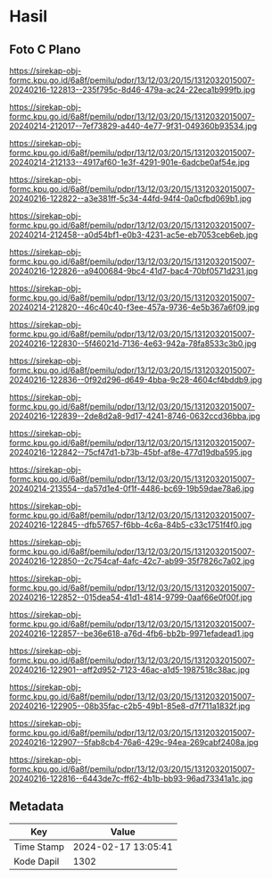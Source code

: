 # Hasil

## Foto C Plano

https://sirekap-obj-formc.kpu.go.id/6a8f/pemilu/pdpr/13/12/03/20/15/1312032015007-20240216-122813--235f795c-8d46-479a-ac24-22eca1b999fb.jpg

https://sirekap-obj-formc.kpu.go.id/6a8f/pemilu/pdpr/13/12/03/20/15/1312032015007-20240214-212017--7ef73829-a440-4e77-9f31-049360b93534.jpg

https://sirekap-obj-formc.kpu.go.id/6a8f/pemilu/pdpr/13/12/03/20/15/1312032015007-20240214-212133--4917af60-1e3f-4291-901e-6adcbe0af54e.jpg

https://sirekap-obj-formc.kpu.go.id/6a8f/pemilu/pdpr/13/12/03/20/15/1312032015007-20240216-122822--a3e381ff-5c34-44fd-94f4-0a0cfbd069b1.jpg

https://sirekap-obj-formc.kpu.go.id/6a8f/pemilu/pdpr/13/12/03/20/15/1312032015007-20240214-212458--a0d54bf1-e0b3-4231-ac5e-eb7053ceb6eb.jpg

https://sirekap-obj-formc.kpu.go.id/6a8f/pemilu/pdpr/13/12/03/20/15/1312032015007-20240216-122826--a9400684-9bc4-41d7-bac4-70bf0571d231.jpg

https://sirekap-obj-formc.kpu.go.id/6a8f/pemilu/pdpr/13/12/03/20/15/1312032015007-20240214-212820--46c40c40-f3ee-457a-9736-4e5b367a6f09.jpg

https://sirekap-obj-formc.kpu.go.id/6a8f/pemilu/pdpr/13/12/03/20/15/1312032015007-20240216-122830--5f46021d-7136-4e63-942a-78fa8533c3b0.jpg

https://sirekap-obj-formc.kpu.go.id/6a8f/pemilu/pdpr/13/12/03/20/15/1312032015007-20240216-122836--0f92d296-d649-4bba-9c28-4604cf4bddb9.jpg

https://sirekap-obj-formc.kpu.go.id/6a8f/pemilu/pdpr/13/12/03/20/15/1312032015007-20240216-122839--2de8d2a8-9d17-4241-8746-0632ccd36bba.jpg

https://sirekap-obj-formc.kpu.go.id/6a8f/pemilu/pdpr/13/12/03/20/15/1312032015007-20240216-122842--75cf47d1-b73b-45bf-af8e-477d19dba595.jpg

https://sirekap-obj-formc.kpu.go.id/6a8f/pemilu/pdpr/13/12/03/20/15/1312032015007-20240214-213554--da57d1e4-0f1f-4486-bc69-19b59dae78a6.jpg

https://sirekap-obj-formc.kpu.go.id/6a8f/pemilu/pdpr/13/12/03/20/15/1312032015007-20240216-122845--dfb57657-f6bb-4c6a-84b5-c33c1751f4f0.jpg

https://sirekap-obj-formc.kpu.go.id/6a8f/pemilu/pdpr/13/12/03/20/15/1312032015007-20240216-122850--2c754caf-4afc-42c7-ab99-35f7826c7a02.jpg

https://sirekap-obj-formc.kpu.go.id/6a8f/pemilu/pdpr/13/12/03/20/15/1312032015007-20240216-122852--015dea54-41d1-4814-9799-0aaf66e0f00f.jpg

https://sirekap-obj-formc.kpu.go.id/6a8f/pemilu/pdpr/13/12/03/20/15/1312032015007-20240216-122857--be36e618-a76d-4fb6-bb2b-9971efadead1.jpg

https://sirekap-obj-formc.kpu.go.id/6a8f/pemilu/pdpr/13/12/03/20/15/1312032015007-20240216-122901--aff2d952-7123-46ac-a1d5-1987518c38ac.jpg

https://sirekap-obj-formc.kpu.go.id/6a8f/pemilu/pdpr/13/12/03/20/15/1312032015007-20240216-122905--08b35fac-c2b5-49b1-85e8-d7f711a1832f.jpg

https://sirekap-obj-formc.kpu.go.id/6a8f/pemilu/pdpr/13/12/03/20/15/1312032015007-20240216-122907--5fab8cb4-76a6-429c-94ea-269cabf2408a.jpg

https://sirekap-obj-formc.kpu.go.id/6a8f/pemilu/pdpr/13/12/03/20/15/1312032015007-20240216-122816--6443de7c-ff62-4b1b-bb93-96ad73341a1c.jpg


## Metadata

| Key        | Value               |
| ---------- | ------------------- |
| Time Stamp | 2024-02-17 13:05:41 |
| Kode Dapil | 1302                |



